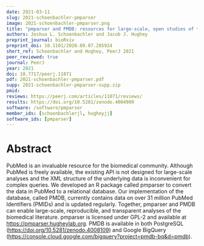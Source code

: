 ```yaml
---
date: 2021-03-11
slug: 2021-schoenbachler-pmparser
image: 2021-schoenbachler-pmparser.png
title: "pmparser and PMDB: resources for large-scale, open studies of the biomedical literature"
authors: Joshua L. Schoenbachler and Jacob J. Hughey
preprint_journal: bioRxiv
preprint_doi: 10.1101/2020.09.07.285924
short_ref: Schoenbachler and Hughey, PeerJ 2021
peer_reviewed: true
journal: PeerJ
year: 2021
doi: 10.7717/peerj.11071
pdf: 2021-schoenbachler-pmparser.pdf
supp: 2021-schoenbachler-pmparser-supp.zip
pmid:
reviews: https://peerj.com/articles/11071/reviews/
results: https://doi.org/10.5281/zenodo.4004909
software: /software/pmparser
member_ids: [schoenbachlerjl, hugheyjj]
software_ids: [pmparser]
---
```


# Abstract

PubMed is an invaluable resource for the biomedical community. Although PubMed is freely available, the existing API is not designed for large-scale analyses and the XML structure of the underlying data is inconvenient for complex queries. We developed an R package called pmparser to convert the data in PubMed to a relational database. Our implementation of the database, called PMDB, currently contains data on over 31 million PubMed Identifiers (PMIDs) and is updated regularly. Together, pmparser and PMDB can enable large-scale, reproducible, and transparent analyses of the biomedical literature. pmparser is licensed under GPL-2 and available at https://pmparser.hugheylab.org. PMDB is available in both PostgreSQL (https://doi.org/10.5281/zenodo.4008109) and Google BigQuery (https://console.cloud.google.com/bigquery?project=pmdb-bq&d=pmdb).
